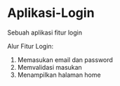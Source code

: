 # Aplikasi-Login
Sebuah aplikasi fitur login

Alur Fitur Login:
1. Memasukan email dan password
2. Memvalidasi masukan
3. Menampilkan halaman home
